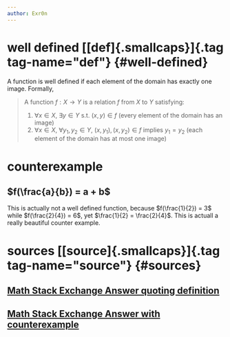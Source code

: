```yaml
---
author: Exr0n
---
```


# well defined [[def]{.smallcaps}]{.tag tag-name="def"} {#well-defined}

A function is well defined if each element of the domain has exactly one
image. Formally,

> A function $f : X \to Y$ is a relation $f$ from $X$ to $Y$ satisfying:
>
> 1.  $\forall x \in X$, $\exists y \in Y$ s.t. $(x, y) \in f$ (every
>     element of the domain has an image)
> 2.  $\forall x \in X$, $\forall y_1, y_2 \in Y$,
>     $(x, y_1), (x, y_2) \in f$ implies $y_1 = y_2$ (each element of
>     the domain has at most one image)

# counterexample

## $f(\frac{a}{b}) = a + b$

This is actually not a well defined function, because
$f(\frac{1}{2}) = 3$ while $f(\frac{2}{4}) = 6$, yet
$\frac{1}{2} = \frac{2}{4}$. This is actuall a really beautiful counter
example.

# sources [[source]{.smallcaps}]{.tag tag-name="source"} {#sources}

## [Math Stack Exchange Answer quoting definition](https://math.stackexchange.com/a/313182)

## [Math Stack Exchange Answer with counterexample](https://math.stackexchange.com/a/313319)
